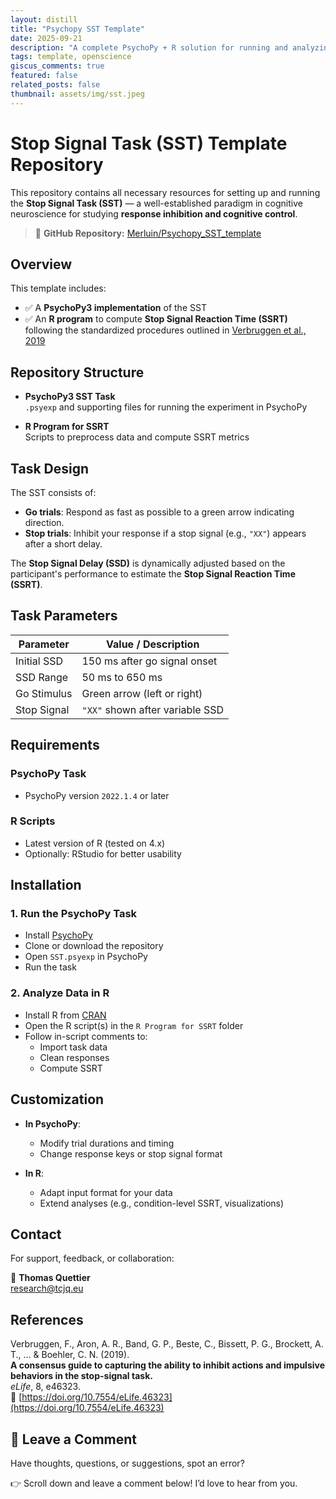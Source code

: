 ```yaml
---
layout: distill
title: "Psychopy SST Template"
date: 2025-09-21
description: "A complete PsychoPy + R solution for running and analyzing the Stop Signal Task (SST) following Verbruggen et al. (2019)."
tags: template, openscience
giscus_comments: true
featured: false
related_posts: false
thumbnail: assets/img/sst.jpeg
---
```


# Stop Signal Task (SST) Template Repository

This repository contains all necessary resources for setting up and running the **Stop Signal Task (SST)** — a well-established paradigm in cognitive neuroscience for studying **response inhibition and cognitive control**.

> 🔗 **GitHub Repository:** [Merluin/Psychopy_SST_template](https://github.com/Merluin/Psychopy_SST_template)

## Overview

This template includes:

- ✅ A **PsychoPy3 implementation** of the SST
- ✅ An **R program** to compute **Stop Signal Reaction Time (SSRT)**  
  following the standardized procedures outlined in [Verbruggen et al., 2019](#references)

## Repository Structure

- **PsychoPy3 SST Task**  
  `.psyexp` and supporting files for running the experiment in PsychoPy

- **R Program for SSRT**  
  Scripts to preprocess data and compute SSRT metrics

## Task Design

The SST consists of:

- **Go trials**: Respond as fast as possible to a green arrow indicating direction.
- **Stop trials**: Inhibit your response if a stop signal (e.g., `"XX"`) appears after a short delay.

The **Stop Signal Delay (SSD)** is dynamically adjusted based on the participant's performance to estimate the **Stop Signal Reaction Time (SSRT)**.

## Task Parameters

| Parameter   | Value / Description             |
| ----------- | ------------------------------- |
| Initial SSD | 150 ms after go signal onset    |
| SSD Range   | 50 ms to 650 ms                 |
| Go Stimulus | Green arrow (left or right)     |
| Stop Signal | `"XX"` shown after variable SSD |

## Requirements

### PsychoPy Task

- PsychoPy version `2022.1.4` or later

### R Scripts

- Latest version of R (tested on 4.x)
- Optionally: RStudio for better usability

## Installation

### 1. Run the PsychoPy Task

- Install [PsychoPy](https://www.psychopy.org/download.html)
- Clone or download the repository
- Open `SST.psyexp` in PsychoPy
- Run the task

### 2. Analyze Data in R

- Install R from [CRAN](https://cran.r-project.org)
- Open the R script(s) in the `R Program for SSRT` folder
- Follow in-script comments to:
  - Import task data
  - Clean responses
  - Compute SSRT

## Customization

- **In PsychoPy**:

  - Modify trial durations and timing
  - Change response keys or stop signal format

- **In R**:
  - Adapt input format for your data
  - Extend analyses (e.g., condition-level SSRT, visualizations)

## Contact

For support, feedback, or collaboration:

📧 **Thomas Quettier**  
[research@tcjq.eu](mailto:research@tcjq.eu)

## References

Verbruggen, F., Aron, A. R., Band, G. P., Beste, C., Bissett, P. G., Brockett, A. T., ... & Boehler, C. N. (2019).  
**A consensus guide to capturing the ability to inhibit actions and impulsive behaviors in the stop-signal task.**  
_eLife_, 8, e46323.  
🔗 [https://doi.org/10.7554/eLife.46323](https://doi.org/10.7554/eLife.46323)

## 💬 Leave a Comment

Have thoughts, questions, or suggestions, spot an error?

👉 Scroll down and leave a comment below! I’d love to hear from you.
